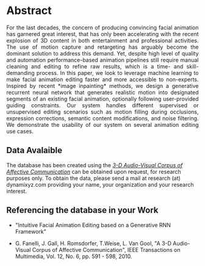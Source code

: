 
# Abstract

<p align="justify"> For the last decades, the concern of producing convincing facial animation has garnered great
interest, that has only been accelerating with the recent explosion of 3D content in both entertainment and professional activities.
The use of motion capture and retargeting has arguably become the dominant solution to address this demand.
Yet, despite high level of quality and automation performance-based animation pipelines still require
manual cleaning and editing to refine raw results, which is a time- and skill-demanding process.
In this paper, we look to leverage machine learning to make facial animation editing faster and more accessible to non-experts.
Inspired by recent *image inpainting* methods, we design a generative recurrent neural network that generates realistic motion into designated segments of an existing facial animation, optionally following user-provided guiding constraints.
Our system handles different supervised or unsupervised editing scenarios such as motion filling during occlusions,
expression corrections, semantic content modifications, and noise filtering.
We demonstrate the usability of our system on several animation editing use cases. </p>

## Data Avalaible

The database has been created using the [*3-D Audio-Visual Corpus of Affective Communication*](https://data.vision.ee.ethz.ch/cvl/datasets/b3dac2.en.html)
can be obtained upon request, for research purposes only.
To obtain the data, please send a mail at research (at) dynamixyz.com providing your name, your organization and your research interest.

## Referencing the database in your Work

- "Intuitive Facial Animation Editing based on a Generative RNN Framework" 

- G. Fanelli, J. Gall, H. Romsdorfer, T.Weise, L. Van Gool, "A 3-D Audio-Visual Corpus of Affective Communication", IEEE Transactions on Multimedia, Vol. 12, No. 6, pp. 591 - 598, 2010.


